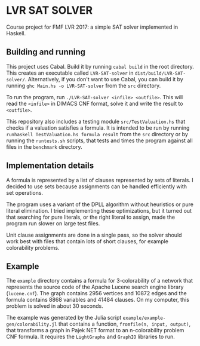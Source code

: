 # LVR SAT SOLVER

Course project for FMF LVR 2017: a simple SAT solver implemented in Haskell.

## Building and running

This project uses Cabal. Build it by running `cabal build` in the root
directory. This creates an executable called `LVR-SAT-solver` in
`dist/build/LVR-SAT-solver/`. Alternatively, if you don't want to use Cabal, you
can build it by running `ghc Main.hs -o LVR-SAT-solver` from the `src`
directory.

To run the program, run `./LVR-SAT-solver <infile> <outfile>`. This will read
the `<infile>` in DIMACS CNF format, solve it and write the result to
`<outfile>`.

This repository also includes a testing module `src/TestValuation.hs` that
checks if a valuation satisfies a formula. It is intended to be run by running
`runhaskell TestValuation.hs formula result` from the `src` directory or by
running the `runtests.sh` scripts, that tests and times the program against all
files in the `benchmark` directory.

## Implementation details

A formula is represented by a list of clauses represented by sets of literals. I
decided to use sets because assignments can be handled efficiently with set
operations.

The program uses a variant of the DPLL algorithm without heuristics or pure
literal elimination. I tried implementing these optimizations, but it turned out
that searching for pure literals, or the right literal to assign, made the
program run slower on large test files.

Unit clause assignments are done in a single pass, so the solver should work
best with files that contain lots of short clauses, for example colorability
problems.

## Example

The `example` directory contains a formula for 3-colorability of a network that
represents the source code of the Apache Lucene search engine library
(`lucene.cnf`). The graph contains 2956 vertices and 10872 edges and the formula
contains 8868 variables and 41484 clauses. On my computer, this problem is
solved in about 30 seconds.

The example was generated by the Julia script
`example/example-gen/colorability.jl` that contains a function, `fromfile(n,
input, output)`, that transforms a graph in Pajek NET format to an
n-colorability problem CNF formula. It requires the `LightGraphs` and `GraphIO`
libraries to run.
